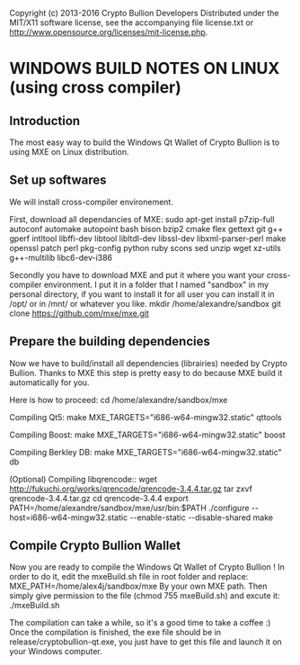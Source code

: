 Copyright (c) 2013-2016 Crypto Bullion Developers
Distributed under the MIT/X11 software license, see the accompanying
file license.txt or http://www.opensource.org/licenses/mit-license.php.

WINDOWS BUILD NOTES ON LINUX (using cross compiler)
===================================================

Introduction
------------
The most easy way to build the Windows Qt Wallet of Crypto Bullion is to using MXE on Linux distribution.

Set up softwares
----------------
We will install cross-compiler environement.

First, download all dependancies of MXE:
	sudo apt-get install p7zip-full autoconf automake autopoint bash bison bzip2 cmake flex gettext git g++ gperf intltool libffi-dev libtool libltdl-dev libssl-dev libxml-parser-perl make openssl patch perl pkg-config python ruby scons sed unzip wget xz-utils g++-multilib libc6-dev-i386

Secondly you have to download MXE and put it where you want your cross-compiler environment.
I put it in a folder that I named "sandbox" in my personal directory, if you want to install it for all user you can install it in /opt/ or in /mnt/ or whatever you like.
	mkdir /home/alexandre/sandbox
	git clone https://github.com/mxe/mxe.git

Prepare the building dependencies
---------------------------------
Now we have to build/install all dependencies (librairies) needed by Crypto Bullion.
Thanks to MXE this step is pretty easy to do because MXE build it automatically for you.

Here is how to proceed:
	cd /home/alexandre/sandbox/mxe

Compiling Qt5:
	make MXE_TARGETS="i686-w64-mingw32.static" qttools

Compiling Boost:
	make MXE_TARGETS="i686-w64-mingw32.static" boost

Compiling Berkley DB:
	make MXE_TARGETS="i686-w64-mingw32.static" db

(Optional) Compiling libqrencode::
	wget http://fukuchi.org/works/qrencode/qrencode-3.4.4.tar.gz
	tar zxvf qrencode-3.4.4.tar.gz
	cd qrencode-3.4.4
	export PATH=/home/alexandre/sandbox/mxe/usr/bin:$PATH
	./configure --host=i686-w64-mingw32.static --enable-static --disable-shared
	make

Compile Crypto Bullion Wallet
-----------------------------
Now you are ready to compile the Windows Qt Wallet of Crypto Bullion !
In order to do it, edit the mxeBuild.sh file in root folder and replace:
	MXE_PATH=/home/alex4j/sandbox/mxe
By your own MXE path.
Then simply give permission to the file (chmod 755 mxeBuild.sh) and excute it:
	./mxeBuild.sh

The compilation can take a while, so it's a good time to take a coffee :)
Once the compilation is finished, the exe file should be in release/cryptobullion-qt.exe, you just have to get this file and launch it on your Windows computer.